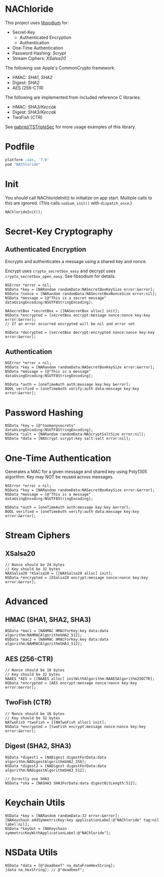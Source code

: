 NAChloride
===========

This project uses [libsodium](https://github.com/jedisct1/libsodium) for:

* Secret-Key 
  * Authenticated Encryption
  * Authentication
* One-Time Authentication
* Password Hashing: *Scrypt*
* Stream Ciphers: *XSalsa20*

The following use Apple's CommonCrypto framework:

* HMAC: *SHA1*, *SHA2*
* Digest: *SHA2*
* AES (256-CTR)

The following are implemented from included reference C libraries:

* HMAC: *SHA3/Keccak*
* Digest: *SHA3/Keccak*
* TwoFish (CTR)

See [gabriel/TSTripleSec](https://github.com/gabriel/TSTripleSec) for more usage examples of this library.

# Podfile

```ruby
platform :ios, '7.0'
pod "NAChloride"
```

# Init

You should call NAChlorideInit() to initialize on app start. Multiple calls to this are ignored. (This calls `sodium_init()` with `dispatch_once`.)

```objc
NAChlorideInit();
```

# Secret-Key Cryptography

## Authenticated Encryption

Encrypts and authenticates a message using a shared key and nonce.

Encrypt uses `crypto_secretbox_easy` and decrypt uses `crypto_secretbox_open_easy`. See libsodium for details.

```objc
NSError *error = nil;
NSData *key = [NARandom randomData:NASecretBoxKeySize error:&error];
NSData *nonce = [NARandom randomData:NASecretBoxNonceSize error:nil];
NSData *message = [@"This is a secret message" dataUsingEncoding:NSUTF8StringEncoding];

NASecretBox *secretBox = [[NASecretBox alloc] init];
NSData *encrypted = [secretBox encrypt:message nonce:nonce key:key error:&error];
// If an error occurred encrypted will be nil and error set

NSData *decrypted = [secretBox decrypt:encrypted nonce:nonce key:key error:&error];
```

## Authentication

```objc
NSError *error = nil;
NSData *key = [NARandom randomData:NASecretBoxKeySize error:&error];
NSData *message = [@"This is a message" dataUsingEncoding:NSUTF8StringEncoding];

NSData *auth = [oneTimeAuth auth:message key:key &error];
BOOL verified = [oneTimeAuth verify:auth data:message key:key error:&error];
```

# Password Hashing

```objc
NSData *key = [@"toomanysecrets" dataUsingEncoding:NSUTF8StringEncoding];
NSData *salt = [NARandom randomData:NAScryptSaltSize error:nil];
NSData *data = [NAScrypt scrypt:key salt:salt error:nil];
```

# One-Time Authentication

Generates a MAC for a given message and shared key using Poly1305 algorithm.
Key may NOT be reused across messages.

```objc
NSError *error = nil;
NSData *key = [NARandom randomData:NASecretBoxKeySize error:&error];
NSData *message = [@"This is a message" dataUsingEncoding:NSUTF8StringEncoding];

NSData *auth = [oneTimeAuth auth:message key:key &error];
BOOL verified = [oneTimeAuth verify:auth data:message key:key error:&error];
```

# Stream Ciphers

## XSalsa20

```objc
// Nonce should be 24 bytes
// Key should be 32 bytes
NAXSalsa20 *XSalsa20 = [[NAXSalsa20 alloc] init];
NSData *encrypted = [XSalsa20 encrypt:message nonce:nonce key:key error:&error];
```

# Advanced

## HMAC (SHA1, SHA2, SHA3)

```objc
NSData *mac1 = [NAHMAC HMACForKey:key data:data algorithm:NAHMACAlgorithmSHA2_512];
NSData *mac2 = [NAHMAC HMACForKey:key data:data algorithm:NAHMACAlgorithmSHA3_512];
```

## AES (256-CTR)

```objc
// Nonce should be 16 bytes
// Key should be 32 bytes
NAAES *AES = [[NAAES alloc] initWithAlgorithm:NAAESAlgorithm256CTR];
NSData *encrypted = [AES encrypt:message nonce:nonce key:key error:&error];
```

## TwoFish (CTR)

```objc
// Nonce should be 16 bytes
// Key should be 32 bytes
NATwoFish *twoFish = [[NATwoFish alloc] init];
NSData *encrypted = [twoFish encrypt:message nonce:nonce key:key error:&error];
```

## Digest (SHA2, SHA3)

```objc
NSData *digest1 = [NADigest digestForData:data algorithm:NADigestAlgorithmSHA2_256];
NSData *digest2 = [NADigest digestForData:data algorithm:NADigestAlgorithmSHA3_512];

// Directly use SHA3
NSData *sha = [NASHA3 SHA3ForData:data digestBitLength:512];
```

# Keychain Utils

```objc
NSData *key = [NARandom randomData:32 error:&error];
[NAKeychain addSymmetricKey:key applicationLabel:@"NAChloride" tag:nil label:nil];
NSData *keyOut = [NAKeychain symmetricKeyWithApplicationLabel:@"NAChloride"];
```

# NSData Utils
```objc
NSData *data = [@"deadbeef" na_dataFromHexString];
[data na_hexString]; // @"deadbeef";
```
